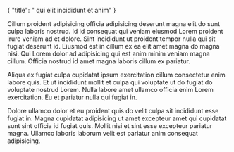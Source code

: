 {
  "title": " qui elit incididunt et anim"
}

Cillum proident adipisicing officia adipisicing deserunt magna elit do sunt culpa laboris nostrud. Id id consequat qui veniam eiusmod Lorem proident irure veniam ad et dolore. Sint incididunt ut proident tempor nulla qui sit fugiat deserunt id. Eiusmod est in cillum ex ea elit amet magna do magna nisi. Qui Lorem dolor ad adipisicing qui est anim minim veniam magna cillum. Officia nostrud id amet magna laboris cillum ex pariatur.

Aliqua ex fugiat culpa cupidatat ipsum exercitation cillum consectetur enim labore quis. Et ut incididunt mollit et culpa qui voluptate ut do fugiat do voluptate nostrud Lorem. Nulla labore amet ullamco officia enim Lorem exercitation. Eu et pariatur nulla qui fugiat in.

Dolore ullamco dolor et eu proident quis do velit culpa sit incididunt esse fugiat in. Magna cupidatat adipisicing ut amet excepteur amet qui cupidatat sunt sint officia id fugiat quis. Mollit nisi et sint esse excepteur pariatur magna. Ullamco laboris laborum velit est pariatur anim consequat adipisicing.